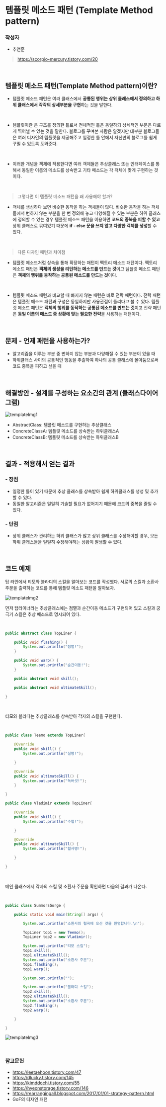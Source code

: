 # 템플릿 메소드 패턴 (Template Method pattern)

### 작성자
* 추연훈
> https://scorpio-mercury.tistory.com/20

<br/>

## 템플릿 메소드 패턴(Template Method pattern)이란?

* 탬플릿 메소드 패턴은 여러 클래스에서 **공통된 행위는 상위 클래스에서 정의하고 하위 클래스에서 각각의 상세부분을 구현**하는 것을 말한다.

<br/>

* 템플릿이란 큰 구조를 정의한 틀로서 전체적인 틀은 동일하되 상세적인 부분은 다르게 찍어낼 수 있는 것을 말한다. 블로그를 꾸며본 사람은 알겠지만 대부분 블로그들은 여러 디자인의 템플릿을 제공해주고 일정한 틀 안에서 자신만의 블로그를 쉽게 꾸밀 수 있도록 도와준다.

<br/>

* 이러한 개념을 객체에 적용한다면 여러 객체들은 추상클래스 또는 인터페이스를 통해서 동일한 이름의 메소드를 상속받고 기타 메소드는 각 객체에 맞게 구현하는 것이다.

<br/>

> 그렇다면 이 템플릿 메소드 패턴을 왜 사용해야 할까?

* 객체를 생성하다 보면 비슷한 동작을 하는 객체들이 많다. 비슷한 동작을 하는 객체들에서 변하지 않는 부분을 한 번 정의해 놓고 다양해질 수 있는 부분은 하위 클래스에 정의할 수 있는 경우 템플릿 메소드 패턴을 이용하면 **코드의 중복을 피할 수 있고** 상위 클래스로 묶여있기 때문에 **if - else 문을 쓰지 않고 다양한 객체를 생성**할 수 있다.

<br/>

> 다른 디자인 패턴과 차이점

* 템플릿 메소드처럼 상속을 통해 확장하는 패턴이 팩토리 메소드 패턴이다. 팩토리 메소드 패턴은 **객체의 생성을 리턴하는 메소드를 만드는 것**이고 템플릿 메소드 패턴은 **객체의 행위를 동작하는 공통된 메소드를 만드는 것**이다.

<br/>

* 템플릿 메소드 패턴과 비교할 때 빠지지 않는 패턴은 바로 전략 패턴이다. 전략 패턴은 템플릿 메소드 패턴과 구성은 동일하지만 사용관점이 틀리다고 볼 수 있다. 템플릿 메소드 패턴은 **객체의 행위를 동작하는 공통된 메소드를 만드는 것**이고 전략 패턴은 **동일 이름의 메소드 중 상황에 맞는 필요한 전략**을 사용하는 패턴이다.

<br/>

## 문제 - 언제 패턴을 사용하는가?

- 알고리즘을 이루는 부분 중 변하지 않는 부분과 다양해질 수 있는 부분이 있을 때
- 하위클래스 사이의 공통적인 행동을 추출하여 하나의 공통 클래스에 몰아둠으로써 코드 중복을 피하고 싶을 때

<br/>

## 해결방안 - 설계를 구성하는 요소간의 관계 (클래스다이어그램)

![templateImg1](./img/TemplePattern.png)

* AbstractClass: 템플릿 메소드를 구현하는 추상클래스
* ConcreteClassA: 템플릿 메소드를 상속받는 하위클래스A
* ConcreteClassB: 템플릿 메소드를 상속받는 하위클래스B

<br/>

## 결과 - 적용해서 얻는 결과

### - 장점

- 일정한 틀이 있기 때문에 추상 클래스를 상속받아 쉽게 하위클래스를 생성 및 추가할 수 있다.
- 동일한 알고리즘은 일일히 기술할 필요가 없어지기 때문에 코드의 중복을 줄일 수 있다.

### - 단점

- 상위 클래스가 관리하는 하위 클래스가 많고 상위 클래스를 수정해야할 경우, 모든 하위 클래스들을 일일히 수정해야하는 상황이 발생할 수 있다.

<br/>

## 코드 예제
탑 라인에서 티모와 블라디의 스킬을 알아보는 코드를 작성했다. 서로의 스킬과 소환사 주문을 출력하는 코드를 통해 템플릿 메소드 패턴을 알아보자.

![templateImg2](./img/temp1.png)

먼저 탑라이너라는 추상클래스에는 점멸과 순간이동 메소드가 구현되어 있고 스킬과 궁극기 스킬은 추상 메소드로 명시되어 있다.

<br/>

```java
public abstract class TopLiner {

	public void flashing() {
		System.out.println("점멸!");
	}

	public void warp() {
		System.out.println("순간이동!");
	}

	public abstract void skill();

	public abstract void ultimateSkill();

}
```

<br/>

티모와 블라디는 추상클래스를 상속받아 각자의 스킬을 구현한다.

<br/>

```java
public class Teemo extends TopLiner{

	@Override
	public void skill() {
		System.out.println("실명!");

	}

	@Override
	public void ultimateSkill() {
		System.out.println("독버섯!");
	}

}

public class Vladimir extends TopLiner{

	@Override
	public void skill() {
		System.out.println("수혈!");

	}

	@Override
	public void ultimateSkill() {
		System.out.println("혈사병!");

	}

}
```

<br/>

메인 클래스에서 각자의 스킬 및 소환사 주문을 확인하면 다음의 결과가 나온다.

<br/>

```java
public class SummorsGorge {

	public static void main(String[] args) {

		System.out.println("소환사의 협곡에 오신 것을 환영합니다.\n");

		TopLiner top1 = new Teemo();
		TopLiner top2 = new Vladimir();

		System.out.println("티모 스킬");
		top1.skill();
		top1.ultimateSkill();
		System.out.println("소환사 주문");
		top1.flashing();
		top1.warp();

		System.out.println("");

		System.out.println("블라디 스킬");
		top2.skill();
		top2.ultimateSkill();
		System.out.println("소환사 주문");
		top2.flashing();
		top2.warp();

	}

}
```

![templateImg3](./img/temp2.png)

<br/>

### 참고문헌

* https://leetaehoon.tistory.com/47
* https://dlucky.tistory.com/145
* https://kimddochi.tistory.com/55
* https://hyeonstorage.tistory.com/146
* https://rearrangingall.blogspot.com/2017/01/01-strategy-pattern.html
* GoF의 디자인 패턴
